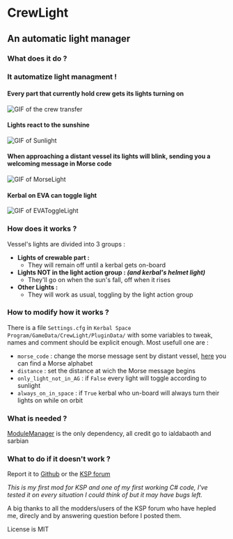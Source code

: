 # CrewLight

## An automatic light manager


### What does it do ?

### It automatize light managment !

#### Every part that currently hold crew gets its lights turning on

![GIF of the crew transfer](http://i.imgur.com/QUqylip.gif)


#### Lights react to the sunshine

![GIF of Sunlight](http://i.imgur.com/hw9wEd8.gif)


#### When approaching a distant vessel its lights will blink, sending you a welcoming message in Morse code

![GIF of MorseLight](http://i.imgur.com/YlwWKMr.gif)


#### Kerbal on EVA can toggle light

![GIF of EVAToggleLight](http://i.imgur.com/DO9GwbO.gif)



### How does it works ?

Vessel's lights are divided into 3 groups : 
* **Lights of crewable part :**
  * They will remain off until a kerbal gets on-board
* **Lights NOT in the light action group : _(and kerbal's helmet light)_**
  * They'll go on when the sun's fall, off when it rises
* **Other Lights :**
  * They will work as usual, toggling by the light action group
  
  
### How to modify how it works ?
  
There is a file `Settings.cfg` in `Kerbal Space Program/GameData/CrewLight/PluginData/` with some variables to tweak, names and comment should be explicit enough. Most usefull one are :
* `morse_code` : change the morse message sent by distant vessel, [here](https://commons.wikimedia.org/wiki/File:International_Morse_Code.svg) you can find a Morse alphabet
* `distance` : set the distance at wich the Morse message begins
* `only_light_not_in_AG` : if `False` every light will toggle according to sunlight
* `always_on_in_space` : if `True` kerbal who un-board will always turn their lights on while on orbit
  
  
### What is needed ?
  
[ModuleManager](http://forum.kerbalspaceprogram.com/index.php?/topic/50533-121-module-manager-275-november-29th-2016-better-late-than-never/) is the only dependency, all credit go to ialdabaoth and sarbian


### What to do if it doesn't work ?

Report it to [Github](https://github.com/Li0n-0/CrewLight) or the [KSP forum]()



*This is my first mod for KSP and one of my first working C# code, I've tested it on every situation I could think of but it may have bugs left.*

A big thanks to all the modders/users of the KSP forum who have hepled me, direcly and by answering question before I posted them.

License is MIT

